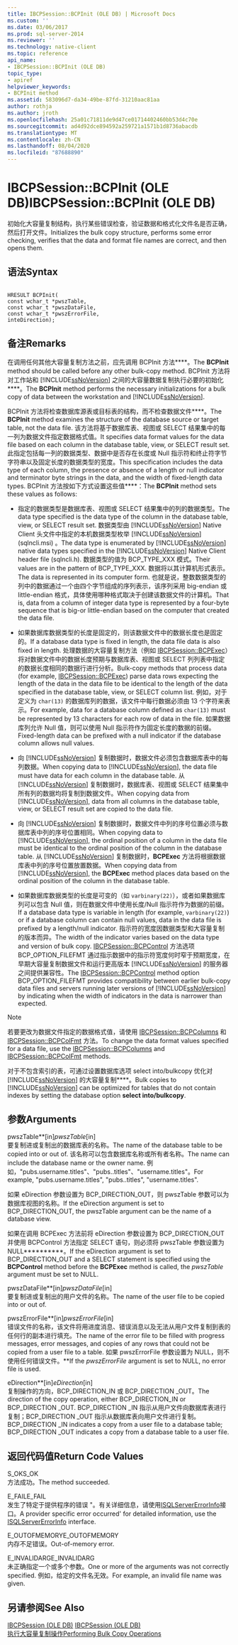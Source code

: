 ```yaml
---
title: IBCPSession::BCPInit (OLE DB) | Microsoft Docs
ms.custom: ''
ms.date: 03/06/2017
ms.prod: sql-server-2014
ms.reviewer: ''
ms.technology: native-client
ms.topic: reference
api_name:
- IBCPSession::BCPInit (OLE DB)
topic_type:
- apiref
helpviewer_keywords:
- BCPInit method
ms.assetid: 583096d7-da34-49be-87fd-31210aac81aa
author: rothja
ms.author: jroth
ms.openlocfilehash: 25a01c71811de9d47ce01714402460bb53d4c70e
ms.sourcegitcommit: ad4d92dce894592a259721a1571b1d8736abacdb
ms.translationtype: MT
ms.contentlocale: zh-CN
ms.lasthandoff: 08/04/2020
ms.locfileid: "87688890"
---
```

# <a name="ibcpsessionbcpinit-ole-db"></a><span data-ttu-id="b4b40-102">IBCPSession::BCPInit (OLE DB)</span><span class="sxs-lookup"><span data-stu-id="b4b40-102">IBCPSession::BCPInit (OLE DB)</span></span>
  <span data-ttu-id="b4b40-103">初始化大容量复制结构，执行某些错误检查，验证数据和格式化文件名是否正确，然后打开文件。</span><span class="sxs-lookup"><span data-stu-id="b4b40-103">Initializes the bulk copy structure, performs some error checking, verifies that the data and format file names are correct, and then opens them.</span></span>  
  
## <a name="syntax"></a><span data-ttu-id="b4b40-104">语法</span><span class="sxs-lookup"><span data-stu-id="b4b40-104">Syntax</span></span>  
  
```  
  
HRESULT BCPInit(   
const wchar_t *pwszTable,  
const wchar_t *pwszDataFile,  
const wchar_t *pwszErrorFile,  
inteDirection);  
```  
  
## <a name="remarks"></a><span data-ttu-id="b4b40-105">备注</span><span class="sxs-lookup"><span data-stu-id="b4b40-105">Remarks</span></span>  
 <span data-ttu-id="b4b40-106">在调用任何其他大容量复制方法之前，应先调用 BCPInit 方法\*\*\*\*。</span><span class="sxs-lookup"><span data-stu-id="b4b40-106">The **BCPInit** method should be called before any other bulk-copy method.</span></span> <span data-ttu-id="b4b40-107">BCPInit 方法将对工作站和 [!INCLUDE[ssNoVersion](../../includes/ssnoversion-md.md)] 之间的大容量数据复制执行必要的初始化\*\*\*\*。</span><span class="sxs-lookup"><span data-stu-id="b4b40-107">The **BCPInit** method performs the necessary initializations for a bulk copy of data between the workstation and [!INCLUDE[ssNoVersion](../../includes/ssnoversion-md.md)].</span></span>  
  
 <span data-ttu-id="b4b40-108">BCPInit 方法将检查数据库源表或目标表的结构，而不检查数据文件\*\*\*\*。</span><span class="sxs-lookup"><span data-stu-id="b4b40-108">The **BCPInit** method examines the structure of the database source or target table, not the data file.</span></span> <span data-ttu-id="b4b40-109">该方法将基于数据库表、视图或 SELECT 结果集中的每一列为数据文件指定数据格式值。</span><span class="sxs-lookup"><span data-stu-id="b4b40-109">It specifies data format values for the data file based on each column in the database table, view, or SELECT result set.</span></span> <span data-ttu-id="b4b40-110">此指定包括每一列的数据类型、数据中是否存在长度或 Null 指示符和终止符字节字符串以及固定长度的数据类型的宽度。</span><span class="sxs-lookup"><span data-stu-id="b4b40-110">This specification includes the data type of each column, the presence or absence of a length or null indicator and terminator byte strings in the data, and the width of fixed-length data types.</span></span> <span data-ttu-id="b4b40-111">BCPInit 方法按如下方式设置这些值\*\*\*\*：</span><span class="sxs-lookup"><span data-stu-id="b4b40-111">The **BCPInit** method sets these values as follows:</span></span>  
  
-   <span data-ttu-id="b4b40-112">指定的数据类型是数据库表、视图或 SELECT 结果集中的列的数据类型。</span><span class="sxs-lookup"><span data-stu-id="b4b40-112">The data type specified is the data type of the column in the database table, view, or SELECT result set.</span></span> <span data-ttu-id="b4b40-113">数据类型由 [!INCLUDE[ssNoVersion](../../includes/ssnoversion-md.md)] Native Client 头文件中指定的本机数据类型枚举 [!INCLUDE[ssNoVersion](../../includes/ssnoversion-md.md)] (sqlncli.msi) 。</span><span class="sxs-lookup"><span data-stu-id="b4b40-113">The data type is enumerated by [!INCLUDE[ssNoVersion](../../includes/ssnoversion-md.md)] native data types specified in the [!INCLUDE[ssNoVersion](../../includes/ssnoversion-md.md)] Native Client header file (sqlncli.h).</span></span> <span data-ttu-id="b4b40-114">数据类型的值为 BCP_TYPE_XXX 模式。</span><span class="sxs-lookup"><span data-stu-id="b4b40-114">Their values are in the pattern of BCP_TYPE_XXX.</span></span> <span data-ttu-id="b4b40-115">数据将以其计算机形式表示。</span><span class="sxs-lookup"><span data-stu-id="b4b40-115">The data is represented in its computer form.</span></span> <span data-ttu-id="b4b40-116">也就是说，整数数据类型的列中的数据通过一个由四个字节组成的序列表示，该序列采用 big-endian 或 little-endian 格式，具体使用哪种格式取决于创建该数据文件的计算机。</span><span class="sxs-lookup"><span data-stu-id="b4b40-116">That is, data from a column of integer data type is represented by a four-byte sequence that is big-or little-endian based on the computer that created the data file.</span></span>  
  
-   <span data-ttu-id="b4b40-117">如果数据库数据类型的长度是固定的，则该数据文件中的数据长度也是固定的。</span><span class="sxs-lookup"><span data-stu-id="b4b40-117">If a database data type is fixed in length, the data file data is also fixed in length.</span></span> <span data-ttu-id="b4b40-118">处理数据的大容量复制方法（例如 [IBCPSession::BCPExec](ibcpsession-bcpexec-ole-db.md)）将对数据文件中的数据长度预期与数据库表、视图或 SELECT 列列表中指定的数据长度相同的数据行进行分析。</span><span class="sxs-lookup"><span data-stu-id="b4b40-118">Bulk-copy methods that process data (for example, [IBCPSession::BCPExec](ibcpsession-bcpexec-ole-db.md)) parse data rows expecting the length of the data in the data file to be identical to the length of the data specified in the database table, view, or SELECT column list.</span></span> <span data-ttu-id="b4b40-119">例如，对于定义为 `char(13)` 的数据库列的数据，该文件中每行数据必须由 13 个字符来表示。</span><span class="sxs-lookup"><span data-stu-id="b4b40-119">For example, data for a database column defined as `char(13)` must be represented by 13 characters for each row of data in the file.</span></span> <span data-ttu-id="b4b40-120">如果数据库列允许 Null 值，则可以使用 Null 指示符作为固定长度的数据的前缀。</span><span class="sxs-lookup"><span data-stu-id="b4b40-120">Fixed-length data can be prefixed with a null indicator if the database column allows null values.</span></span>  
  
-   <span data-ttu-id="b4b40-121">向 [!INCLUDE[ssNoVersion](../../includes/ssnoversion-md.md)] 复制数据时，数据文件必须包含数据库表中的每列数据。</span><span class="sxs-lookup"><span data-stu-id="b4b40-121">When copying data to [!INCLUDE[ssNoVersion](../../includes/ssnoversion-md.md)], the data file must have data for each column in the database table.</span></span> <span data-ttu-id="b4b40-122">从 [!INCLUDE[ssNoVersion](../../includes/ssnoversion-md.md)] 复制数据时，数据库表、视图或 SELECT 结果集中所有列的数据均将复制到数据文件。</span><span class="sxs-lookup"><span data-stu-id="b4b40-122">When copying data from [!INCLUDE[ssNoVersion](../../includes/ssnoversion-md.md)], data from all columns in the database table, view, or SELECT result set are copied to the data file.</span></span>  
  
-   <span data-ttu-id="b4b40-123">向 [!INCLUDE[ssNoVersion](../../includes/ssnoversion-md.md)] 复制数据时，数据文件中列的序号位置必须与数据库表中列的序号位置相同。</span><span class="sxs-lookup"><span data-stu-id="b4b40-123">When copying data to [!INCLUDE[ssNoVersion](../../includes/ssnoversion-md.md)], the ordinal position of a column in the data file must be identical to the ordinal position of the column in the database table.</span></span> <span data-ttu-id="b4b40-124">从 [!INCLUDE[ssNoVersion](../../includes/ssnoversion-md.md)] 复制数据时，**BCPExec** 方法将根据数据库表中列的序号位置放置数据。</span><span class="sxs-lookup"><span data-stu-id="b4b40-124">When copying data from [!INCLUDE[ssNoVersion](../../includes/ssnoversion-md.md)], the **BCPExec** method places data based on the ordinal position of the column in the database table.</span></span>  
  
-   <span data-ttu-id="b4b40-125">如果数据库数据类型的长度是可变的（如 `varbinary(22)`），或者如果数据库列可以包含 Null 值，则在数据文件中使用长度/Null 指示符作为数据的前缀。</span><span class="sxs-lookup"><span data-stu-id="b4b40-125">If a database data type is variable in length (for example, `varbinary(22)`) or if a database column can contain null values, data in the data file is prefixed by a length/null indicator.</span></span> <span data-ttu-id="b4b40-126">指示符的宽度因数据类型和大容量复制的版本而异。</span><span class="sxs-lookup"><span data-stu-id="b4b40-126">The width of the indicator varies based on the data type and version of bulk copy.</span></span> <span data-ttu-id="b4b40-127">[IBCPSession::BCPControl](ibcpsession-bcpcontrol-ole-db.md) 方法选项 BCP_OPTION_FILEFMT 通过指示数据中的指示符宽度何时窄于预期宽度，在早期大容量复制数据文件和运行更高版本 [!INCLUDE[ssNoVersion](../../includes/ssnoversion-md.md)] 的服务器之间提供兼容性。</span><span class="sxs-lookup"><span data-stu-id="b4b40-127">The [IBCPSession::BCPControl](ibcpsession-bcpcontrol-ole-db.md) method option BCP_OPTION_FILEFMT provides compatibility between earlier bulk-copy data files and servers running later versions of [!INCLUDE[ssNoVersion](../../includes/ssnoversion-md.md)] by indicating when the width of indicators in the data is narrower than expected.</span></span>  
  
> [!NOTE]  
>  <span data-ttu-id="b4b40-128">若要更改为数据文件指定的数据格式值，请使用 [IBCPSession::BCPColumns](ibcpsession-bcpcolumns-ole-db.md) 和 [IBCPSession::BCPColFmt](ibcpsession-bcpcolfmt-ole-db.md) 方法。</span><span class="sxs-lookup"><span data-stu-id="b4b40-128">To change the data format values specified for a data file, use the [IBCPSession::BCPColumns](ibcpsession-bcpcolumns-ole-db.md) and [IBCPSession::BCPColFmt](ibcpsession-bcpcolfmt-ole-db.md) methods.</span></span>  
  
 <span data-ttu-id="b4b40-129">对于不包含索引的表，可通过设置数据库选项 select into/bulkcopy 优化对 [!INCLUDE[ssNoVersion](../../includes/ssnoversion-md.md)] 的大容量复制\*\*\*\*。</span><span class="sxs-lookup"><span data-stu-id="b4b40-129">Bulk copies to [!INCLUDE[ssNoVersion](../../includes/ssnoversion-md.md)] can be optimized for tables that do not contain indexes by setting the database option **select into/bulkcopy**.</span></span>  
  
## <a name="arguments"></a><span data-ttu-id="b4b40-130">参数</span><span class="sxs-lookup"><span data-stu-id="b4b40-130">Arguments</span></span>  
 <span data-ttu-id="b4b40-131">pwszTable\*\*[in]</span><span class="sxs-lookup"><span data-stu-id="b4b40-131">*pwszTable*[in]</span></span>  
 <span data-ttu-id="b4b40-132">要复制进或复制出的数据库表的名称。</span><span class="sxs-lookup"><span data-stu-id="b4b40-132">The name of the database table to be copied into or out of.</span></span> <span data-ttu-id="b4b40-133">该名称可以包含数据库名称或所有者名称。</span><span class="sxs-lookup"><span data-stu-id="b4b40-133">The name can include the database name or the owner name.</span></span> <span data-ttu-id="b4b40-134">例如，"pubs.username.titles"、"pubs..titles"、"username.titles"。</span><span class="sxs-lookup"><span data-stu-id="b4b40-134">For example, "pubs.username.titles", "pubs..titles", "username.titles".</span></span>  
  
 <span data-ttu-id="b4b40-135">如果 eDirection 参数设置为 BCP_DIRECTION_OUT，则 pwszTable 参数可以为数据库视图的名称。</span><span class="sxs-lookup"><span data-stu-id="b4b40-135">If the eDirection argument is set to BCP_DIRECTION_OUT, the pwszTable argument can be the name of a database view.</span></span>  
  
 <span data-ttu-id="b4b40-136">如果在调用 BCPExec 方法前将 eDirection 参数设置为 BCP_DIRECTION_OUT 并使用 BCPControl 方法指定 SELECT 语句，则必须将 pwszTable 参数设置为 NULL\*\*\*\*\*\*\*\*\*\*。</span><span class="sxs-lookup"><span data-stu-id="b4b40-136">If the eDirection argument is set to BCP_DIRECTION_OUT and a SELECT statement is specified using the **BCPControl** method before the **BCPExec** method is called, the *pwszTable* argument must be set to NULL.</span></span>  
  
 <span data-ttu-id="b4b40-137">pwszDataFile\*\*[in]</span><span class="sxs-lookup"><span data-stu-id="b4b40-137">*pwszDataFile*[in]</span></span>  
 <span data-ttu-id="b4b40-138">要复制进或复制出的用户文件的名称。</span><span class="sxs-lookup"><span data-stu-id="b4b40-138">The name of the user file to be copied into or out of.</span></span>  
  
 <span data-ttu-id="b4b40-139">pwszErrorFile\*\*[in]</span><span class="sxs-lookup"><span data-stu-id="b4b40-139">*pwszErrorFile*[in]</span></span>  
 <span data-ttu-id="b4b40-140">错误文件的名称，该文件将用进度消息、错误消息以及无法从用户文件复制到表的任何行的副本进行填充。</span><span class="sxs-lookup"><span data-stu-id="b4b40-140">The name of the error file to be filled with progress messages, error messages, and copies of any rows that could not be copied from a user file to a table.</span></span> <span data-ttu-id="b4b40-141">如果 pwszErrorFile 参数设置为 NULL，则不使用任何错误文件。\*\*</span><span class="sxs-lookup"><span data-stu-id="b4b40-141">If the *pwszErrorFile* argument is set to NULL, no error file is used.</span></span>  
  
 <span data-ttu-id="b4b40-142">eDirection\*\*[in]</span><span class="sxs-lookup"><span data-stu-id="b4b40-142">*eDirection*[in]</span></span>  
 <span data-ttu-id="b4b40-143">复制操作的方向，BCP_DIRECTION_IN 或 BCP_DIRECTION _OUT。</span><span class="sxs-lookup"><span data-stu-id="b4b40-143">The direction of the copy operation, either BCP_DIRECTION_IN or BCP_DIRECTION _OUT.</span></span> <span data-ttu-id="b4b40-144">BCP_DIRECTION _IN 指示从用户文件向数据库表进行复制；BCP_DIRECTION _OUT 指示从数据库表向用户文件进行复制。</span><span class="sxs-lookup"><span data-stu-id="b4b40-144">BCP_DIRECTION _IN indicates a copy from a user file to a database table; BCP_DIRECTION _OUT indicates a copy from a database table to a user file.</span></span>  
  
## <a name="return-code-values"></a><span data-ttu-id="b4b40-145">返回代码值</span><span class="sxs-lookup"><span data-stu-id="b4b40-145">Return Code Values</span></span>  
 <span data-ttu-id="b4b40-146">S_OK</span><span class="sxs-lookup"><span data-stu-id="b4b40-146">S_OK</span></span>  
 <span data-ttu-id="b4b40-147">方法成功。</span><span class="sxs-lookup"><span data-stu-id="b4b40-147">The method succeeded.</span></span>  
  
 <span data-ttu-id="b4b40-148">E_FAIL</span><span class="sxs-lookup"><span data-stu-id="b4b40-148">E_FAIL</span></span>  
 <span data-ttu-id="b4b40-149">发生了特定于提供程序的错误 "。有关详细信息，请使用[ISQLServerErrorInfo](../../database-engine/dev-guide/isqlservererrorinfo-ole-db.md)接口。</span><span class="sxs-lookup"><span data-stu-id="b4b40-149">A provider specific error occurred' for detailed information, use the [ISQLServerErrorInfo](../../database-engine/dev-guide/isqlservererrorinfo-ole-db.md) interface.</span></span>  
  
 <span data-ttu-id="b4b40-150">E_OUTOFMEMORY</span><span class="sxs-lookup"><span data-stu-id="b4b40-150">E_OUTOFMEMORY</span></span>  
 <span data-ttu-id="b4b40-151">内存不足错误。</span><span class="sxs-lookup"><span data-stu-id="b4b40-151">Out-of-memory error.</span></span>  
  
 <span data-ttu-id="b4b40-152">E_INVALIDARG</span><span class="sxs-lookup"><span data-stu-id="b4b40-152">E_INVALIDARG</span></span>  
 <span data-ttu-id="b4b40-153">未正确指定一个或多个参数。</span><span class="sxs-lookup"><span data-stu-id="b4b40-153">One or more of the arguments was not correctly specified.</span></span> <span data-ttu-id="b4b40-154">例如，给定的文件名无效。</span><span class="sxs-lookup"><span data-stu-id="b4b40-154">For example, an invalid file name was given.</span></span>  
  
## <a name="see-also"></a><span data-ttu-id="b4b40-155">另请参阅</span><span class="sxs-lookup"><span data-stu-id="b4b40-155">See Also</span></span>  
 <span data-ttu-id="b4b40-156">[IBCPSession &#40;OLE DB&#41;](ibcpsession-ole-db.md) </span><span class="sxs-lookup"><span data-stu-id="b4b40-156">[IBCPSession &#40;OLE DB&#41;](ibcpsession-ole-db.md) </span></span>  
 [<span data-ttu-id="b4b40-157">执行大容量复制操作</span><span class="sxs-lookup"><span data-stu-id="b4b40-157">Performing Bulk Copy Operations</span></span>](../native-client/features/performing-bulk-copy-operations.md)  
  
  
